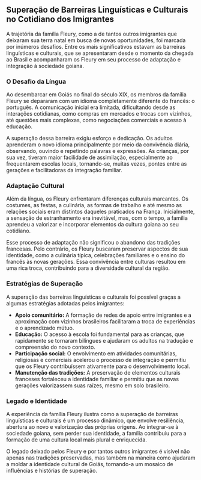 ## Superação de Barreiras Linguísticas e Culturais no Cotidiano dos Imigrantes

A trajetória da família Fleury, como a de tantos outros imigrantes que deixaram sua terra natal em busca de novas oportunidades, foi marcada por inúmeros desafios. Entre os mais significativos estavam as barreiras linguísticas e culturais, que se apresentaram desde o momento da chegada ao Brasil e acompanharam os Fleury em seu processo de adaptação e integração à sociedade goiana.

### O Desafio da Língua

Ao desembarcar em Goiás no final do século XIX, os membros da família Fleury se depararam com um idioma completamente diferente do francês: o português. A comunicação inicial era limitada, dificultando desde as interações cotidianas, como compras em mercados e trocas com vizinhos, até questões mais complexas, como negociações comerciais e acesso à educação. 

A superação dessa barreira exigiu esforço e dedicação. Os adultos aprenderam o novo idioma principalmente por meio da convivência diária, observando, ouvindo e repetindo palavras e expressões. As crianças, por sua vez, tiveram maior facilidade de assimilação, especialmente ao frequentarem escolas locais, tornando-se, muitas vezes, pontes entre as gerações e facilitadoras da integração familiar.

### Adaptação Cultural

Além da língua, os Fleury enfrentaram diferenças culturais marcantes. Os costumes, as festas, a culinária, as formas de trabalho e até mesmo as relações sociais eram distintos daqueles praticados na França. Inicialmente, a sensação de estranhamento era inevitável, mas, com o tempo, a família aprendeu a valorizar e incorporar elementos da cultura goiana ao seu cotidiano.

Esse processo de adaptação não significou o abandono das tradições francesas. Pelo contrário, os Fleury buscaram preservar aspectos de sua identidade, como a culinária típica, celebrações familiares e o ensino do francês às novas gerações. Essa convivência entre culturas resultou em uma rica troca, contribuindo para a diversidade cultural da região.

### Estratégias de Superação

A superação das barreiras linguísticas e culturais foi possível graças a algumas estratégias adotadas pelos imigrantes:

- **Apoio comunitário:** A formação de redes de apoio entre imigrantes e a aproximação com vizinhos brasileiros facilitaram a troca de experiências e o aprendizado mútuo.
- **Educação:** O acesso à escola foi fundamental para as crianças, que rapidamente se tornaram bilíngues e ajudaram os adultos na tradução e compreensão do novo contexto.
- **Participação social:** O envolvimento em atividades comunitárias, religiosas e comerciais acelerou o processo de integração e permitiu que os Fleury contribuíssem ativamente para o desenvolvimento local.
- **Manutenção das tradições:** A preservação de elementos culturais franceses fortaleceu a identidade familiar e permitiu que as novas gerações valorizassem suas raízes, mesmo em solo brasileiro.

### Legado e Identidade

A experiência da família Fleury ilustra como a superação de barreiras linguísticas e culturais é um processo dinâmico, que envolve resiliência, abertura ao novo e valorização das próprias origens. Ao integrar-se à sociedade goiana, sem perder sua identidade, a família contribuiu para a formação de uma cultura local mais plural e enriquecida.

O legado deixado pelos Fleury e por tantos outros imigrantes é visível não apenas nas tradições preservadas, mas também na maneira como ajudaram a moldar a identidade cultural de Goiás, tornando-a um mosaico de influências e histórias de superação.